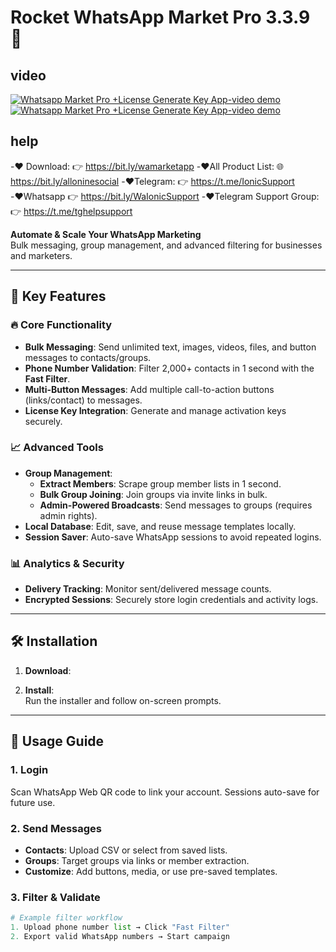 # Rocket WhatsApp Market Pro 3.3.9 🚀

## video
<a href="https://youtu.be/tpyYjGF4Qco" terget="_blank">
    <img src="https://i.ibb.co/xzxBQWw/ytbdemo.png" alt="Whatsapp Market Pro +License Generate Key App-video demo"/>
</a>
<a href="https://youtu.be/tpyYjGF4Qco" terget="_blank">
    <img src="https://i.ibb.co/S0yZv2r/watchbtn.jpg" alt="Whatsapp Market Pro +License Generate Key App-video demo"/>
</a>

##  help 
-❤️ Download: 👉 https://bit.ly/wamarketapp
-❤️All Product List: 🌐 https://bit.ly/alloninesocial
-❤️Telegram:           👉 https://t.me/IonicSupport   
-❤️Whatsapp          👉 https://bit.ly/WaIonicSupport
-❤️Telegram Support Group:👉 https://t.me/tghelpsupport


**Automate & Scale Your WhatsApp Marketing**  
Bulk messaging, group management, and advanced filtering for businesses and marketers.  

---

## 🌟 Key Features

### 🔥 Core Functionality
- **Bulk Messaging**: Send unlimited text, images, videos, files, and button messages to contacts/groups.
- **Phone Number Validation**: Filter 2,000+ contacts in 1 second with the **Fast Filter**.
- **Multi-Button Messages**: Add multiple call-to-action buttons (links/contact) to messages.
- **License Key Integration**: Generate and manage activation keys securely.

### 📈 Advanced Tools
- **Group Management**:
  - **Extract Members**: Scrape group member lists in 1 second.
  - **Bulk Group Joining**: Join groups via invite links in bulk.
  - **Admin-Powered Broadcasts**: Send messages to groups (requires admin rights).
- **Local Database**: Edit, save, and reuse message templates locally.
- **Session Saver**: Auto-save WhatsApp sessions to avoid repeated logins.

### 📊 Analytics & Security
- **Delivery Tracking**: Monitor sent/delivered message counts.
- **Encrypted Sessions**: Securely store login credentials and activity logs.

---

## 🛠️ Installation

1. **Download**:  

2. **Install**:  
   Run the installer and follow on-screen prompts.

---

## 🚦 Usage Guide

### 1. **Login**  
   Scan WhatsApp Web QR code to link your account. Sessions auto-save for future use.

### 2. **Send Messages**  
   - **Contacts**: Upload CSV or select from saved lists.  
   - **Groups**: Target groups via links or member extraction.  
   - **Customize**: Add buttons, media, or use pre-saved templates.

### 3. **Filter & Validate**  
   ```python
   # Example filter workflow
   1. Upload phone number list → Click "Fast Filter"
   2. Export valid WhatsApp numbers → Start campaign
